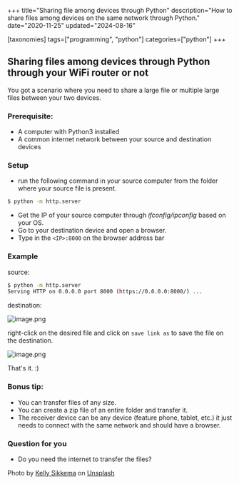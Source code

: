 +++
title="Sharing file among devices through Python"
description="How to share files among devices on the same network through Python."
date="2020-11-25"
updated="2024-08-16"

[taxonomies]
tags=["programming", "python"]
categories=["python"]
+++

## Sharing files among devices through Python through your WiFi router or not

You got a scenario where you need to share a large file or multiple large files between your two devices.

### Prerequisite:

- A computer with Python3 installed
- A common internet network between your source and destination devices

### Setup

- run the following command in your source computer from the folder where your source file is present.

```bash
$ python -m http.server
```

- Get the IP of your source computer through _ifconfig/ipconfig_ based on your OS.
- Go to your destination device and open a browser.
- Type in the `<IP>:8000` on the browser address bar

### Example

source:

```bash
$ python -m http.server
Serving HTTP on 0.0.0.0 port 8000 (https://0.0.0.0:8000/) ...
```

destination:

![image.png](https://cdn.hashnode.com/res/hashnode/image/upload/v1610989940817/pndIWmpCf.png)

right-click on the desired file and click on `save link as` to save the file on the destination.

![image.png](https://cdn.hashnode.com/res/hashnode/image/upload/v1610990001459/K-nMBbtlg.png)

That's it. :)

### Bonus tip:

- You can transfer files of any size.
- You can create a zip file of an entire folder and transfer it.
- The receiver device can be any device (feature phone, tablet, etc.) it just needs to connect with the same network and should have a browser.

### Question for you

- Do you need the internet to transfer the files?

<span>Photo by <a href="https://unsplash.com/@kellysikkema?utm_source=unsplash&amp;utm_medium=referral&amp;utm_content=creditCopyText">Kelly Sikkema</a> on <a href="https://unsplash.com/s/photos/share?utm_source=unsplash&amp;utm_medium=referral&amp;utm_content=creditCopyText">Unsplash</a></span>
